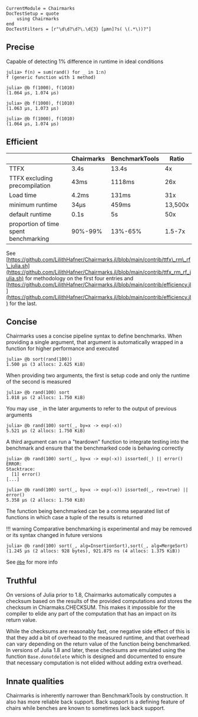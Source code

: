 ```@meta
CurrentModule = Chairmarks
DocTestSetup = quote
    using Chairmarks
end
DocTestFilters = [r"\d\d?\d?\.\d{3} [μmn]?s( \(.*\))?"]
```

## Precise

Capable of detecting 1% difference in runtime in ideal conditions

```jldoctest
julia> f(n) = sum(rand() for _ in 1:n)
f (generic function with 1 method)

julia> @b f(1000), f(1010)
(1.064 μs, 1.074 μs)

julia> @b f(1000), f(1010)
(1.063 μs, 1.073 μs)

julia> @b f(1000), f(1010)
(1.064 μs, 1.074 μs)
```

## Efficient

|               | Chairmarks     | BenchmarkTools    | Ratio
|---------------|----------------|-------------------|-------|
| TTFX          | 3.4s           | 13.4s             | 4x
| TTFX excluding precompilation | 43ms | 1118ms      | 26x
| Load time     | 4.2ms          | 131ms             | 31x
| minimum runtime | 34μs         | 459ms             | 13,500x
| default runtime | 0.1s         | 5s                | 50x
| proportion of time spent benchmarking | 90%-99% | 13%-65% | 1.5-7x

See [https://github.com/LilithHafner/Chairmarks.jl/blob/main/contrib/ttfx\_rm\_rf\_julia.sh](https://github.com/LilithHafner/Chairmarks.jl/blob/main/contrib/ttfx_rm_rf_julia.sh)
for methodology on the first four entries and
[https://github.com/LilithHafner/Chairmarks.jl/blob/main/contrib/efficiency.jl](https://github.com/LilithHafner/Chairmarks.jl/blob/main/contrib/efficiency.jl)
for the last.

## Concise

Chairmarks uses a concise pipeline syntax to define benchmarks. When providing a single
argument, that argument is automatically wrapped in a function for higher performance and
executed

```jldoctest
julia> @b sort(rand(100))
1.500 μs (3 allocs: 2.625 KiB)
```

When providing two arguments, the first is setup code and only the runtime of the second is
measured

```jldoctest
julia> @b rand(100) sort
1.018 μs (2 allocs: 1.750 KiB)
```

You may use `_` in the later arguments to refer to the output of previous arguments

```jldoctest
julia> @b rand(100) sort(_, by=x -> exp(-x))
5.521 μs (2 allocs: 1.750 KiB)
```

A third argument can run a "teardown" function to integrate testing into the benchmark and
ensure that the benchmarked code is behaving correctly

```jldoctest
julia> @b rand(100) sort(_, by=x -> exp(-x)) issorted(_) || error()
ERROR:
Stacktrace:
  [1] error()
[...]

julia> @b rand(100) sort(_, by=x -> exp(-x)) issorted(_, rev=true) || error()
5.358 μs (2 allocs: 1.750 KiB)
```

The function being benchmarked can be a comma separated list of functions in which case a tuple
of the results is returned

!!! warning
    Comparative benchmarking is experimental and may be removed or its syntax changed in future versions

```jldoctest
julia> @b rand(100) sort(_, alg=InsertionSort),sort(_, alg=MergeSort)
(1.245 μs (2 allocs: 928 bytes), 921.875 ns (4 allocs: 1.375 KiB))
```

See [`@be`](@ref) for more info

## Truthful

On versions of Julia prior to 1.8, Chairmarks automatically computes a checksum based on the
results of the provided computations and stores the checksum in Chiarmaks.CHECKSUM. This
makes it impossible for the compiler to elide any part of the computation that has an impact
on its return value.

While the checksums are reasonably fast, one negative side effect of this is that they add a
bit of overhead to the measured runtime, and that overhead can vary depending on the
return value of the function being benchmarked. In versions of Julia 1.8 and later, these
checksums are emulated using the function `Base.donotdelete` which is designed and
documented to ensure that necessary computation is not elided without adding extra overhead.

## Innate qualities

Chairmarks is inherently narrower than BenchmarkTools by construction. It also has more
reliable back support. Back support is a defining feature of chairs while benches are known
to sometimes lack back support.
